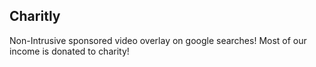 ## Charitly

Non-Intrusive sponsored video overlay on google searches! Most of our income is donated to charity!

